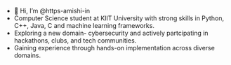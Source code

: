 - 👋 Hi, I’m @https-amishi-in
- Computer Science student at KIIT University with strong skills in Python, C++, Java, C and machine learning frameworks.
- Exploring a new domain- cybersecurity and actively partcipating in hackathons, clubs, and tech communities.
- Gaining experience through hands-on implementation across diverse domains.

<!---
HTTPS-AMISHI-IN/HTTPS-AMISHI-IN is a ✨ special ✨ repository because its `README.md` (this file) appears on your GitHub profile.
You can click the Preview link to take a look at your changes.
--->
